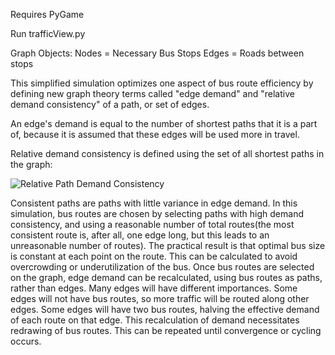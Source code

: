 Requires PyGame

Run trafficView.py

Graph Objects:
Nodes = Necessary Bus Stops
Edges = Roads between stops


This simplified simulation optimizes one aspect of bus route efficiency by defining new graph theory terms called "edge demand" and "relative demand consistency" of a path, or set of edges.

An edge's demand is equal to the number of shortest paths that it is a part of, because it is assumed that these edges will be used more in travel.

Relative demand consistency is defined using the set of all shortest paths in the graph:


![Relative Path Demand Consistency](sardines_on_trains/blob/master/rdc.gif)



Consistent paths are paths with little variance in edge demand. In this simulation, bus routes are chosen by selecting paths with high demand consistency, and using a reasonable number of total routes(the most consistent route is, after all, one edge long, but this leads to an unreasonable number of routes). The practical result is that optimal bus size is constant at each point on the route. This can be calculated to avoid overcrowding or underutilization of the bus. Once bus routes are selected on the graph, edge demand can be recalculated, using bus routes as paths, rather than edges. Many edges will have different importances. Some edges will not have bus routes, so more traffic will be routed along other edges. Some edges will have two bus routes, halving the effective demand of each route on that edge. This recalculation of demand necessitates redrawing of bus routes. This can be repeated until convergence or cycling occurs.